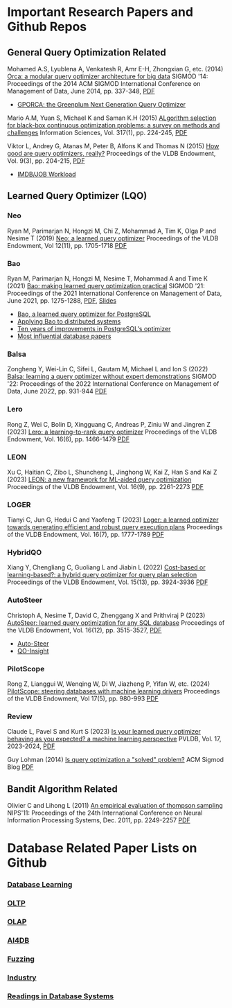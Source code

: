 # Important Research Papers and Github Repos

## General Query Optimization Related

Mohamed A.S, Lyublena A, Venkatesh R, Amr E-H, Zhongxian G, etc. (2014) [Orca: a modular query optimizer architecture for big data](https://dl.acm.org/doi/10.1145/2588555.2595637) SIGMOD '14: Proceedings of the 2014 ACM SIGMOD International Conference on Management of Data, June 2014, pp. 337-348, [PDF](https://15721.courses.cs.cmu.edu/spring2016/papers/p337-soliman.pdf)
 - [GPORCA: the Greenplum Next Generation Query Optimizer](https://github.com/greenplum-db/gporca)

Mario A.M, Yuan S, Michael K and Saman K.H (2015) [ALgorithm selection for black-box continuous optimization problems: a survey on methods and challenges](https://www.sciencedirect.com/science/article/abs/pii/S0020025515003680) Information Sciences, Vol. 317(1), pp. 224-245, [PDF](https://rest.neptune-prod.its.unimelb.edu.au/server/api/core/bitstreams/8ce7ee4d-96c8-5874-9fb0-10f39a1bd2bf/content)

Viktor L, Andrey G, Atanas M, Peter B, Alfons K and Thomas N (2015) [How good are query optimizers, really?](https://dl.acm.org/doi/10.14778/2850583.2850594) Proceedings of the VLDB Endowment, Vol. 9(3), pp. 204-215, [PDF](https://www.vldb.org/pvldb/vol9/p204-leis.pdf)
 - [IMDB/JOB Workload](https://github.com/RyanMarcus/imdb_pg_dataset)


## Learned Query Optimizer (LQO)

### Neo

Ryan M, Parimarjan N, Hongzi M, Chi Z, Mohammad A, Tim K, Olga P and Nesime T (2019) [Neo: a learned query optimizer](https://dl.acm.org/doi/10.14778/3342263.3342644) Proceedings of the VLDB Endowment, Vol 12(11), pp. 1705-1718 [PDF](https://www.vldb.org/pvldb/vol12/p1705-marcus.pdf)

### Bao

Ryan M, Parimarjan N, Hongzi M, Nesime T, Mohammad A and Time K (2021) [Bao: making learned query optimization practical](https://dl.acm.org/doi/10.1145/3448016.3452838) SIGMOD '21: Proceedings of the 2021 International Conference on Management of Data, June 2021, pp. 1275-1288, [PDF](https://people.csail.mit.edu/tatbul/publications/bao_sigrec22.pdf), [Slides](https://15799.courses.cs.cmu.edu/spring2022/slides/17-queryopt1.pdf)
 - [Bao, a learned query optimizer for PostgreSQL](https://github.com/learnedsystems/BaoForPostgreSQL)
 - [Applying Bao to distributed systems](https://rmarcus.info/blog/2021/06/17/bao-distributed.html)
 - [Ten years of improvements in PostgreSQL's optimizer](https://rmarcus.info/blog/2024/04/12/pg-over-time.html)
 - [Most influential database papers](https://rmarcus.info/blog/2023/07/25/papers.html)

### Balsa

Zongheng Y, Wei-Lin C, Sifei L, Gautam M, Michael L and Ion S (2022) [Balsa: learning a query optimizer without expert demonstrations](https://dl.acm.org/doi/10.1145/3514221.3517885) SIGMOD '22: Proceedings of the 2022 International Conference on Management of Data, June 2022, pp. 931-944 [PDF](https://dl.acm.org/doi/pdf/10.1145/3514221.3517885)

### Lero

Rong Z, Wei C, Bolin D, Xingguang C, Andreas P, Ziniu W and Jingren Z (2023) [Lero: a learning-to-rank query optimizer](https://dl.acm.org/doi/10.14778/3583140.3583160) Proceedings of the VLDB Endowment, Vol. 16(6), pp. 1466-1479 [PDF](https://www.vldb.org/pvldb/vol16/p1466-zhu.pdf)

### LEON

Xu C, Haitian C, Zibo L, Shuncheng L, Jinghong W, Kai Z, Han S and Kai Z (2023) [LEON: a new framework for ML-aided query optimization](https://dl.acm.org/doi/10.14778/3598581.3598597) Proceedings of the VLDB Endowment, Vol. 16(9), pp. 2261-2273 [PDF](https://www.vldb.org/pvldb/vol16/p2261-chen.pdf)

### LOGER

Tianyi C, Jun G, Hedui C and Yaofeng T (2023) [Loger: a learned optimizer towards generating efficient and robust query execution plans](https://dl.acm.org/doi/abs/10.14778/3587136.3587150) Proceedings of the VLDB Endowment, Vol. 16(7), pp. 1777-1789 [PDF](https://www.vldb.org/pvldb/vol16/p1777-gao.pdf)

### HybridQO

Xiang Y, Chengliang C, Guoliang L and Jiabin L (2022) [Cost-based or learning-based?: a hybrid query optimizer for query plan selection](https://dl.acm.org/doi/abs/10.14778/3565838.3565846) Proceedings of the VLDB Endowment, Vol. 15(13), pp. 3924-3936 [PDF](https://www.vldb.org/pvldb/vol15/p3924-li.pdf)

### AutoSteer

Christoph A, Nesime T, David C, Zhenggang X and Prithviraj P (2023) [AutoSteer: learned query optimization for any SQL database](https://dl.acm.org/doi/10.14778/3611540.3611544) Proceedings of the VLDB Endowment, Vol. 16(12), pp. 3515-3527, [PDF](https://www.vldb.org/pvldb/vol16/p3515-anneser.pdf)
 - [Auto-Steer](https://github.com/IntelLabs/Auto-Steer)
 - [QO-Insight](https://github.com/christophanneser/QO-Insight)

### PilotScope

Rong Z, Lianggui W, Wenqing W, Di W, Jiazheng P, Yifan W, etc. (2024) [PilotScope: steering databases with machine learning drivers](https://dl.acm.org/doi/10.14778/3641204.3641209) Proceedings of the VLDB Endowment, Vol 17(5), pp. 980-993 [PDF](https://bolinding.github.io/papers/vldb24pilotscope.pdf)

### Review

Claude L, Pavel S and Kurt S (2023) [Is your learned query optimizer behaving as you expected? a machine learning perspective](https://dblp.org/rec/journals/corr/abs-2309-01551.html) PVLDB, Vol. 17, 2023-2024, [PDF](https://arxiv.org/pdf/2309.01551)

Guy Lohman (2014) [Is query optimization a "solved" problem?](https://www.semanticscholar.org/paper/Is-query-optimization-a-'solved'-problem-Lohman/c658d835adcda0466052d14f8b81c52c8ee0dd4b) ACM Sigmod Blog [PDF](https://dsf.berkeley.edu/cs286/papers/queryopt-sigmodblog2014.pdf)

## Bandit Algorithm Related

Olivier C and Lihong L (2011) [An empirical evaluation of thompson sampling](https://dl.acm.org/doi/10.5555/2986459.2986710) NIPS'11: Proceedings of the 24th International Conference on Neural Information Processing Systems, Dec. 2011, pp. 2249-2257 [PDF](https://www.microsoft.com/en-us/research/wp-content/uploads/2016/02/thompson.pdf)



# Database Related Paper Lists on Github

### [Database Learning](https://github.com/pingcap/awesome-database-learning)
### [OLTP](https://github.com/wengsy150943/Paper4OLTPandConcurrencyTesting)
### [OLAP](https://github.com/Wind-Gone/awesome-olap-paper)
### [AI4DB](https://github.com/Wind-Gone/awesome-ai4db-paper)
### [Fuzzing](https://wcventure.github.io/FuzzingPaper/)
### [Industry](https://github.com/Wind-Gone/awesome-dbgiant-Industry-paper)
### [Readings in Database Systems](http://www.redbook.io/all-readings.html)

